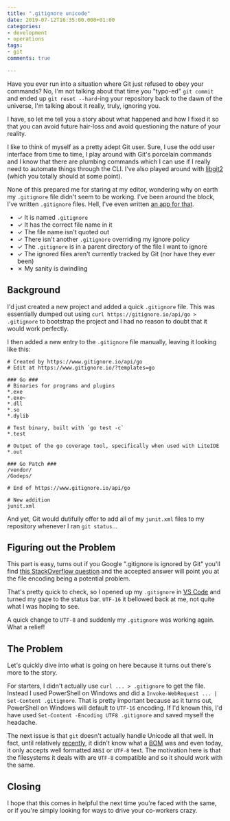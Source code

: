 ```yaml
---
title: ".gitignore unicode"
date: 2019-07-12T16:35:00.000+01:00
categories:
- development
- operations
tags:
- git
comments: true

---
```

Have you ever run into a situation where Git just refused to obey your commands? No, I'm
not talking about that time you "typo-ed" `git commit` and ended up `git reset --hard`-ing
your repository back to the dawn of the universe, I'm talking about it really, truly,
ignoring you.

I have, so let me tell you a story about what happened and how I fixed it so that you can
avoid future hair-loss and avoid questioning the nature of your reality.

<!--more-->

I like to think of myself as a pretty adept Git user. Sure, I use the odd user interface
from time to time, I play around with Git's porcelain commands and I know that there are
plumbing commands which I can use if I really need to automate things through the CLI. I've
also played around with [libgit2] (which you totally should at some point).

None of this prepared me for staring at my editor, wondering why on earth my `.gitignore` file
didn't seem to be working. I've been around the block, I've written `.gitignore` files. Hell,
I've even written [an app for that][git-tool].

 - ✓ It is named `.gitignore`
 - ✓ It has the correct file name in it
 - ✓ The file name isn't quoted out
 - ✓ There isn't another `.gitignore` overriding my ignore policy
 - ✓ The `.gitignore` is in a parent directory of the file I want to ignore
 - ✓ The ignored files aren't currently tracked by Git (nor have they ever been)
 - ✗ My sanity is dwindling

## Background
I'd just created a new project and added a quick `.gitignore` file. This was essentially
dumped out using `curl https://gitignore.io/api/go > .gitignore` to bootstrap the project
and I had no reason to doubt that it would work perfectly.

I then added a new entry to the `.gitignore` file manually, leaving it looking like this:

```
# Created by https://www.gitignore.io/api/go
# Edit at https://www.gitignore.io/?templates=go

### Go ###
# Binaries for programs and plugins
*.exe
*.exe~
*.dll
*.so
*.dylib

# Test binary, built with `go test -c`
*.test

# Output of the go coverage tool, specifically when used with LiteIDE
*.out

### Go Patch ###
/vendor/
/Godeps/

# End of https://www.gitignore.io/api/go

# New addition
junit.xml
```

And yet, Git would dutifully offer to add all of my `junit.xml` files to my repository
whenever I ran `git status`...

## Figuring out the Problem
This part is easy, turns out if you Google ".gitignore is ignored by Git" you'll find
[this StackOverflow question](https://stackoverflow.com/questions/11451535/gitignore-is-ignored-by-git/22520528)
and the accepted answer will point you at the file encoding being a potential problem.

That's pretty quick to check, so I opened up my `.gitignore` in [VS Code][] and turned my
gaze to the status bar. `UTF-16` it bellowed back at me, not quite what I was hoping to see.

A quick change to `UTF-8` and suddenly my `.gitignore` was working again. What a relief!

## The Problem
Let's quickly dive into what is going on here because it turns out there's more to the story.

For starters, I didn't actually use `curl ... > .gitignore` to get the file. Instead I used
PowerShell on Windows and did a `Invoke-WebRequest ... | Set-Content .gitignore`. That is
pretty important because as it turns out, PowerShell on Windows will default to `UTF-16` encoding.
If I'd known this, I'd have used `Set-Content -Encoding UTF8 .gitignore` and saved myself the
headache.

The next issue is that `git` doesn't actually handle Unicode all that well. In fact, until
relatively [recently](https://github.com/git/git-scm.com/issues/663), it didn't know what
a [BOM] was and even today, it only accepts well formatted `ANSI` or `UTF-8` text. The motivation
here is that the filesystems it deals with are `UTF-8` compatible and so it should work with
the same.

## Closing
I hope that this comes in helpful the next time you're faced with the same, or if you're simply
looking for ways to drive your co-workers crazy.

[git-tool]: https://github.com/SierraSoftworks/git-tool
[libgit2]: https://github.com/libgit2
[VS Code]: https://code.visualstudio.com/
[BOM]: https://en.wikipedia.org/wiki/Byte_order_mark